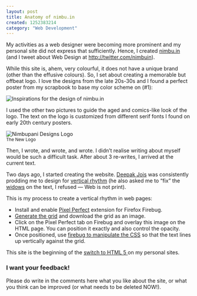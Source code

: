 ```yaml
--- 
layout: post
title: Anatomy of nimbu.in
created: 1252383214
category: "Web Development"
---
```

<p>My activities as a web designer were becoming more prominent and my personal site did not express that sufficiently. Hence, I created <a href="http://nimbu.in">nimbu.in</a> (and I tweet about Web Design at <a href="http://twitter.com/nimbuin">http://twitter.com/nimbuin</a>).</p> 
<p>While this site is, ahem, very colourful, it does not have a unique brand (other than the effusive colours). So, I set about creating a memorable but offbeat logo. I love the designs from the late 20s-30s and I found a perfect poster from my scrapbook to base my color scheme on (#1):</p>
<p><img src="http://farm3.static.flickr.com/2463/3898682838_4de39ba0f0_o.png" alt="Inspirations for the design of nimbu.in" /> </p>
<p>I used the other two pictures to guide the aged and comics-like look of the logo. The text on the logo is customized from different serif fonts I found on early 20th century posters.</p>  
<p><img src="http://farm3.static.flickr.com/2615/3898656381_8bd6b8e72e_o.png" alt="Nimbupani Designs Logo" /><br/><small>The New Logo</small></p>                                                   
<p>Then, I wrote, and wrote, and wrote. I didn&rsquo;t realise writing about myself would be such a difficult task. After about 3 re-writes, I arrived at the current text.</p>
<p>Two days ago, I started creating the website. <a href="http://deepak.jois.name">Deepak Jois</a> was consistently prodding me to design for <a href="http://24ways.org/2006/compose-to-a-vertical-rhythm">vertical rhythm</a> (he also asked me to &ldquo;fix&rdquo; the <a href="http://en.wikipedia.org/wiki/Widows_and_orphans">widows</a> on the text, I refused &mdash; Web is not print).</p>
<p>This is my process to create a vertical rhythm in web pages:</p>
<ul>
	<li>Install and enable <a href="https://addons.mozilla.org/en-US/firefox/addon/7943">Pixel Perfect</a> extension for Firefox Firebug.</li>                     
	<li><a href="http://netprotozo.com/grid/">Generate the grid</a> and download the grid as an image.</li>
	<li>Click on the Pixel Perfect tab on Firebug and overlay this image on the HTML page. You can position it exactly and also control the opacity.</li>
	<li>Once positioned, use <a href="http://getfirebug.com/css.html">firebug to manipulate the CSS</a> so that the text lines up vertically against the grid.</li>
</ul>
<p>
	This site is the beginning of the <a href="http://html5doctor.com/designing-a-blog-with-html5/">switch to HTML 5 </a>on my personal sites. 
</p>  
<h3>I want your feedback!</h3>
<p>Please do write in the comments here what you like about the site, or what you think can be improved (or what needs to be deleted NOW!).</p> 
